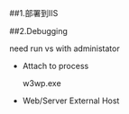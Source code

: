 ﻿##1.部署到IIS

##2.Debugging

need run vs with administator

* Attach to process

    w3wp.exe

* Web/Server  External Host


 